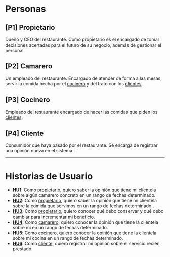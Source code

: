 # Personas
## [P1] <a name="P1">Propietario</a>
Dueño y CEO del restaurante. Como propietario es el encargado de tomar decisiones acertadas para el futuro de su negocio, además de gestionar el personal. 

## [P2] <a name="P2">Camarero</a>
Un empleado del restaurante. Encargado de atender de forma a las mesas, servir la comida hecha por el [cocinero](#P3) y del trato con los [clientes](#P4).

## [P3] <a name="P3">Cocinero</a>
Empleado del restaurante encargado de hacer las comidas que piden los [clientes](#P4).

## [P4] <a name="P4">Cliente</a>
Consumidor que haya pasado por el restaurante. Se encarga de registrar una opinión nueva en el sistema.

---

# Historias de Usuario
* **[HU1]()**: Como [propietario](#P1), quiero saber la opinión que tiene mi clientela sobre algún camarero concreto en un rango de fechas determinado.
* **[HU2]()**: Como [propietario](#P1), quiero saber la opinión que tiene mi clientela sobre la comida que servimos en un rango de fechas determinado..
* **[HU3]()**: Como [propietario](#P1), quiero conocer qué debo conservar y qué debo cambiar para incrementar mi beneficio.
* **[HU4]()**: Como [camarero](#P2), quiero conocer la opinión que tiene la clientela sobre mí en un rango de fechas determinado.
* **[HU5]()**: Como [cocinero](#P3), quiero conocer la opinión que tiene la clientela sobre mi cocina en un rango de fechas determinado.
* **[HU6]()**: Como [cliente](#P4), quiero registrar mi opinión sobre el servicio recién prestado.